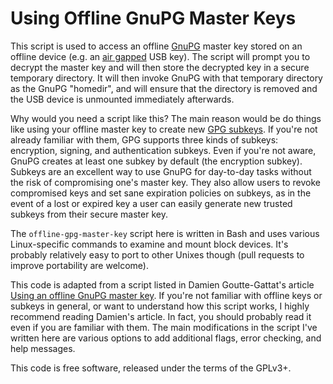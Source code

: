 # Using Offline GnuPG Master Keys

This script is used to access an offline [GnuPG](https://www.gnupg.org/) master
key stored on an offline device (e.g. an [air
gapped](https://en.wikipedia.org/wiki/Air_gap_(networking)) USB key). The script
will prompt you to decrypt the master key and will then store the decrypted key
in a secure temporary directory. It will then invoke GnuPG with that temporary
directory as the GnuPG "homedir", and will ensure that the directory is removed
and the USB device is unmounted immediately afterwards.

Why would you need a script like this? The main reason would be do things like
using your offline master key to create new [GPG
subkeys](https://wiki.debian.org/Subkeys). If you're not already familiar with
them, GPG supports three kinds of subkeys: encryption, signing, and
authentication subkeys. Even if you're not aware, GnuPG creates at least one
subkey by default (the encryption subkey). Subkeys are an excellent way to use
GnuPG for day-to-day tasks without the risk of compromising one's master key.
They also allow users to revoke compromised keys and set sane expiration
policies on subkeys, as in the event of a lost or expired key a user can easily
generate new trusted subkeys from their secure master key.

The `offline-gpg-master-key` script here is written in Bash and uses various
Linux-specific commands to examine and mount block devices. It's probably
relatively easy to port to other Unixes though (pull requests to improve
portability are welcome).

This code is adapted from a script listed in Damien Goutte-Gattat's article
[Using an offline GnuPG master
key](https://incenp.org/notes/2015/using-an-offline-gnupg-master-key.html). If
you're not familiar with offline keys or subkeys in general, or want to
understand how this script works, I highly recommend reading Damien's article.
In fact, you should probably read it even if you are familiar with them. The
main modifications in the script I've written here are various options to add
additional flags, error checking, and help messages.

This code is free software, released under the terms of the GPLv3+.
